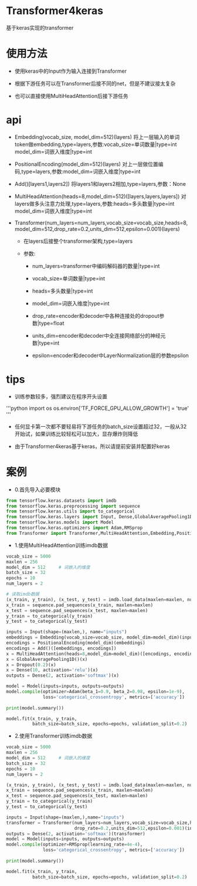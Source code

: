 # Transformer4keras
  
基于keras实现的transformer
  
# 使用方法
  
  - 使用keras中的Input作为输入连接到Transformer
    
  - 根据下游任务可以在Transformer后接不同的net，但是不建议接太复杂
    
  - 也可以直接使用MultiHeadAttention后接下游任务
# api
  
  - Embedding(vocab_size, model_dim=512)(layers) 将上一层输入的单词token做embedding,type=layers,参数:vocab_size=单词数量|type=int model_dim=词嵌入维度|type=int
  
  - PositionalEncoding(model_dim=512)(layers) 对上一层做位置编码,type=layers,参数:model_dim=词嵌入维度|type=int
  
  - Add()[layers1,layers2]) 将layers1和layers2相加,type=layers,参数：None
  
  - MultiHeadAttention(heads=8,model_dim=512)([layers,layers,layers]) 对layers做多头注意力处理,type=layers,参数:heads=多头数量|type=int model_dim=词嵌入维度|type=int
  
  - Transformer(num_layers=num_layers,vocab_size=vocab_size,heads=8,model_dim=512,drop_rate=0.2,units_dim=512,epsilon=0.001)(layers)
    
    - 在layers后接整个transformer架构,type=layers 
      
    - 参数:
        
      - num_layers=transformer中编码解码器的数量|type=int
        
      - vocab_size=单词数量|type=int
        
      - heads=多头数量|type=int
        
      - model_dim=词嵌入维度|type=int
        
      - drop_rate=encoder和decoder中各种连接处的dropout参数|type=float
        
      - units_dim=encoder和decoder中全连接网络部分的神经元数|type=int
        
      - epsilon=encoder和decoder中LayerNormalization层的参数epsilon
  
# tips
  
  - 训练参数较多，强烈建议在程序开头设置
    
  '''python
  import os
  os.environ['TF_FORCE_GPU_ALLOW_GROWTH'] = 'true'
  '''
    
  - 任何显卡第一次都不要轻易将下游任务的batch_size设置超过32，一般从32开始试，如果训练比较轻松可以加大，显存爆炸则降低
    
  - 由于Transformer4keras基于keras，所以请提前安装并配置好keras
  
# 案例
    
  - 0.首先导入必要模块
  ```python
  from tensorflow.keras.datasets import imdb
  from tensorflow.keras.preprocessing import sequence
  from tensorflow.keras.utils import to_categorical
  from tensorflow.keras.layers import Input, Dense,GlobalAveragePooling1D,Dropout
  from tensorflow.keras.models import Model
  from tensorflow.keras.optimizers import Adam,RMSprop
  from Transformer import Transformer,MultiHeadAttention,Embedding,PositionalEncoding,Add
  ```
  - 1.使用MultiHeadAttention训练imdb数据
  ```python
  vocab_size = 5000
  maxlen = 256
  model_dim = 512     # 词嵌入的维度
  batch_size = 32
  epochs = 10
  num_layers = 2

  # 读取imdb数据
  (x_train, y_train), (x_test, y_test) = imdb.load_data(maxlen=maxlen, num_words=vocab_size)
  x_train = sequence.pad_sequences(x_train, maxlen=maxlen)
  x_test = sequence.pad_sequences(x_test, maxlen=maxlen)
  y_train = to_categorical(y_train)
  y_test = to_categorical(y_test)

  inputs = Input(shape=(maxlen,), name="inputs")
  embeddings = Embedding(vocab_size=vocab_size, model_dim=model_dim)(inputs)
  encodings = PositionalEncoding(model_dim)(embeddings)
  encodings = Add()([embeddings, encodings])
  x = MultiHeadAttention(heads=8,model_dim=model_dim)([encodings, encodings, encodings])
  x = GlobalAveragePooling1D()(x)
  x = Dropout(0.2)(x)
  x = Dense(10, activation='relu')(x)
  outputs = Dense(2, activation='softmax')(x)

  model = Model(inputs=inputs, outputs=outputs)
  model.compile(optimizer=Adam(beta_1=0.9, beta_2=0.98, epsilon=1e-9),
                loss='categorical_crossentropy', metrics=['accuracy'])
                
  print(model.summary())
  
  model.fit(x_train, y_train,
            batch_size=batch_size, epochs=epochs, validation_split=0.2)
  ```
    
  - 2.使用Transformer训练imdb数据
    
  ```python
  vocab_size = 5000
  maxlen = 256
  model_dim = 512     # 词嵌入的维度
  batch_size = 32
  epochs = 10
  num_layers = 2

  (x_train, y_train), (x_test, y_test) = imdb.load_data(maxlen=maxlen, num_words=vocab_size)
  x_train = sequence.pad_sequences(x_train, maxlen=maxlen)
  x_test = sequence.pad_sequences(x_test, maxlen=maxlen)
  y_train = to_categorical(y_train)
  y_test = to_categorical(y_test)
  
  inputs = Input(shape=(maxlen,),name="inputs")
  transformer = Transformer(num_layers=num_layers,vocab_size=vocab_size,heads=8,model_dim=model_dim,
                            drop_rate=0.2,units_dim=512,epsilon=0.001)(inputs)
  outputs = Dense(2, activation='softmax')(transformer)
  model = Model(inputs=inputs, outputs=outputs)
  model.compile(optimizer=RMSprop(learning_rate=4e-4),
                loss='categorical_crossentropy', metrics=['accuracy'])
                
  print(model.summary())
  
  model.fit(x_train, y_train,
            batch_size=batch_size, epochs=epochs, validation_split=0.2)
  ```
  
